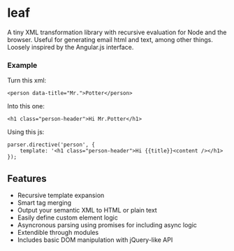 leaf
====

A tiny XML transformation library with recursive evaluation for Node and the browser. Useful for generating email html and text, among other things. Loosely inspired by the Angular.js interface.

### Example

Turn this xml:

	<person data-title="Mr.">Potter</person>
	
Into this one:

	<h1 class="person-header">Hi Mr.Potter</h1>

Using this js:

	parser.directive('person', {
		template: '<h1 class="person-header">Hi {{title}}<content /></h1>
	});
	
## Features

- Recursive template expansion
- Smart tag merging
- Output your semantic XML to HTML or plain text
- Easily define custom element logic
- Asyncronous parsing using promises for including async logic
- Extendible through modules
- Includes basic DOM manipulation with jQuery-like API
